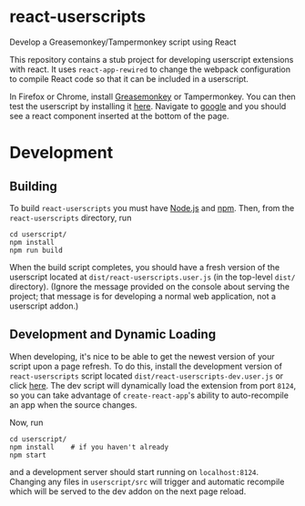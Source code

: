# react-userscripts
Develop a Greasemonkey/Tampermonkey script using React

This repository contains a stub project for developing userscript extensions with react. It uses
`react-app-rewired` to change the webpack configuration to compile React code so that it can be
included in a userscript.

In Firefox or Chrome, install [Greasemonkey](https://addons.mozilla.org/en-CA/firefox/addon/greasemonkey/) or Tampermonkey.
You can then test the userscript by installing it [here](https://github.com/siefkenj/canvas-quiz-stats/raw/master/dist/react-userscripts.user.js).
Navigate to [google](https://www.google.com) and you should see a react component inserted at the bottom of the page.

# Development

## Building

To build `react-userscripts` you must have [Node.js](https://nodejs.org/en/download/) and [npm](https://docs.npmjs.com/downloading-and-installing-node-js-and-npm).
Then, from the `react-userscripts` directory, run

```
cd userscript/
npm install
npm run build
```

When the build script completes, you should have a fresh version of the userscript located at `dist/react-userscripts.user.js`
(in the top-level `dist/` directory). (Ignore the message provided on the console about serving the project; that message is for
developing a normal web application, not a userscript addon.)

## Development and Dynamic Loading

When developing, it's nice to be able to get the newest version of your script upon a page
refresh. To do this, install the development version of `react-userscripts` script located
`dist/react-userscripts-dev.user.js` or click [here](https://github.com/siefkenj/canvas-quiz-stats/raw/master/dist/react-userscripts-dev.user.js).
The dev script will dynamically load the extension from port `8124`, so you can take advantage of
`create-react-app`'s ability to auto-recompile an app when the source changes.

Now, run

```
cd userscript/
npm install    # if you haven't already
npm start
```

and a development server should start running on `localhost:8124`. Changing any files in `userscript/src` will trigger
and automatic recompile which will be served to the dev addon on the next page reload.
